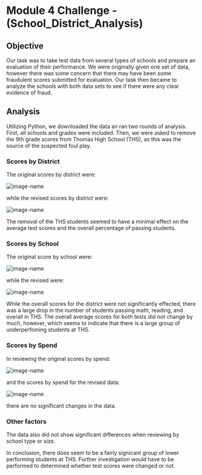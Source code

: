 # Module 4 Challenge - (School_District_Analysis)
## Objective
Our task was to take test data from several types of schools and prepare an evaluation of their performance.
We were originally given one set of data, however there was some concern that there may have been some fraudulent scores submitted for evaluation.
Our task then became to analyze the schools with both data sets to see if there were any clear evidence of fraud.

## Analysis
Utilizing Python, we downloaded the data an ran two rounds of analysis.  First, all schools and grades were included.  Then, we were asked to remove
the 9th grade scores from Thomas High School (THS), as this was the source of the suspected foul play.

### Scores by District
The original scores by district were: 

![image-name](Original_Dist_Sum.PNG)

while the revised scores by district were:

![image-name](Rev_Dist.png)

The removal of the THS students seemed to have a minimal effect on the average test scores and the overall percentage of passing students.

### Scores by School

The original score by school were:

![image-name](Orig_Schoo.png)

while the revised were:

![image-name](Rev_School.png)

While the overall scores for the district were not significantly effected, there was a large drop in the number of students passing math, reading, and overall in THS.
The overall average scores for both tests did not change by much, however, which seems to indicate that there is a large group of underperfoming students at THS.

### Scores by Spend

In reviewing the original scores by spend:

![image-name](Orig_Spend.png)

and the scores by spend for the revised data:

![image-name](Rev_Spend.png)

there are no significant changes in the data.

### Other factors

The data also did not show significant differences when reviewing by school type or size.

In conclusion, there does seem to be a fairly signicant group of lower performing students at THS.  Further investigation would have to be performed to determined
whether test scores were changed or not.
